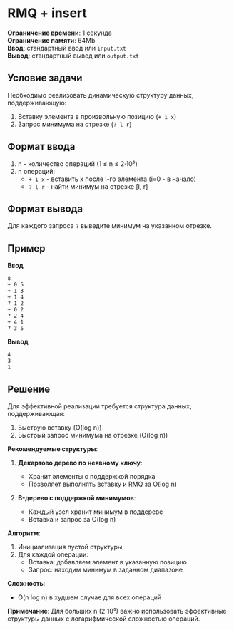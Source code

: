 # RMQ + insert

**Ограничение времени**: 1 секунда  
**Ограничение памяти**: 64Mb  
**Ввод**: стандартный ввод или `input.txt`  
**Вывод**: стандартный вывод или `output.txt`

## Условие задачи
Необходимо реализовать динамическую структуру данных, поддерживающую:
1. Вставку элемента в произвольную позицию (`+ i x`)
2. Запрос минимума на отрезке (`? l r`)

## Формат ввода
1. n - количество операций (1 ≤ n ≤ 2·10⁵)
2. n операций:
   - `+ i x` - вставить x после i-го элемента (i=0 - в начало)
   - `? l r` - найти минимум на отрезке [l, r]

## Формат вывода
Для каждого запроса `?` выведите минимум на указанном отрезке.

## Пример
**Ввод**  
```
8
+ 0 5
+ 1 3
+ 1 4
? 1 2
+ 0 2
? 2 4
+ 4 1
? 3 5
```

**Вывод**  
```
4
3
1
```

## Решение
Для эффективной реализации требуется структура данных, поддерживающая:
1. Быструю вставку (O(log n))
2. Быстрый запрос минимума на отрезке (O(log n))

**Рекомендуемые структуры**:
1. **Декартово дерево по неявному ключу**:
   - Хранит элементы с поддержкой порядка
   - Позволяет выполнять вставку и RMQ за O(log n)

2. **B-дерево с поддержкой минимумов**:
   - Каждый узел хранит минимум в поддереве
   - Вставка и запрос за O(log n)

**Алгоритм**:
1. Инициализация пустой структуры
2. Для каждой операции:
   - Вставка: добавляем элемент в указанную позицию
   - Запрос: находим минимум в заданном диапазоне

**Сложность**:
- O(n log n) в худшем случае для всех операций

**Примечание**: Для больших n (2·10⁵) важно использовать эффективные структуры данных с логарифмической сложностью операций.